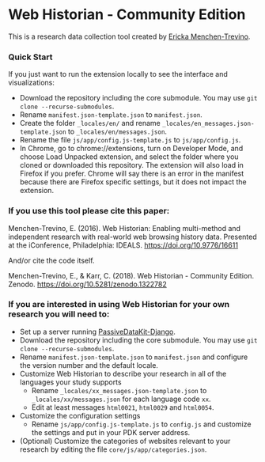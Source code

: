 # Web Historian - Community Edition

This is a research data collection tool created by [Ericka Menchen-Trevino](http://ericka.cc/). 

### Quick Start

If you just want to run the extension locally to see the interface and visualizations:

* Download the repository including the core submodule. You may use `git clone --recurse-submodules`.
* Rename `manifest.json-template.json` to `manifest.json`.
* Create the folder `_locales/en/` and rename `_locales/en_messages.json-template.json` to `_locales/en/messages.json`.
* Rename the file `js/app/config.js-template.js` to `js/app/config.js`.
* In Chrome, go to chrome://extensions, turn on Developer Mode, and choose Load Unpacked extension, and select the folder where you cloned or downloaded this repository. The extension will also load in Firefox if you prefer. Chrome will say there is an error in the manifest because there are Firefox specific settings, but it does not impact the extension.

### If you use this tool please cite this paper: 

Menchen-Trevino, E. (2016). Web Historian: Enabling multi-method and independent research with real-world web browsing history data. Presented at the iConference, Philadelphia: IDEALS. https://doi.org/10.9776/16611

And/or cite the code itself.

Menchen-Trevino, E., & Karr, C. (2018). Web Historian - Community Edition. Zenodo. https://doi.org/10.5281/zenodo.1322782

### If you are interested in using Web Historian for your own research you will need to:

* Set up a server running [PassiveDataKit-Django](https://github.com/audaciouscode/PassiveDataKit-Django).
* Download the repository including the core submodule. You may use `git clone --recurse-submodules`.
* Rename `manifest.json-template.json` to `manifest.json` and configure the version number and the default locale.
* Customize Web Historian to describe your research in all of the languages your study supports
	* Rename `_locales/xx_messages.json-template.json` to `_locales/xx/messages.json` for each language code `xx`.
	* Edit at least messages `html0021`, `html0029` and `html0054`.
* Customize the configuration settings
	* Rename `js/app/config.js-template.js` to `config.js` and customize the settings and put in your PDK server address.
* (Optional) Customize the categories of websites relevant to your research by editing the file `core/js/app/categories.json`.
